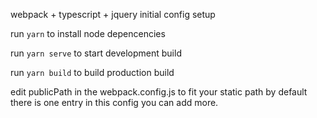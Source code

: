 webpack + typescript + jquery initial config setup


run `yarn` to install node depencencies

run `yarn serve` to start development build

run `yarn build` to build production build

edit publicPath in the webpack.config.js to fit your static path
by default there is one entry in this config you can add more.
